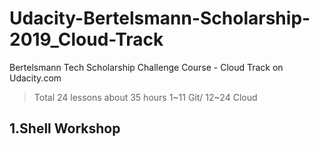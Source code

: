 # Udacity-Bertelsmann-Scholarship-2019_Cloud-Track
Bertelsmann Tech Scholarship Challenge Course - Cloud Track on Udacity.com

> Total 24 lessons about 35 hours 1~11 Git/ 12~24 Cloud
## 1.Shell Workshop